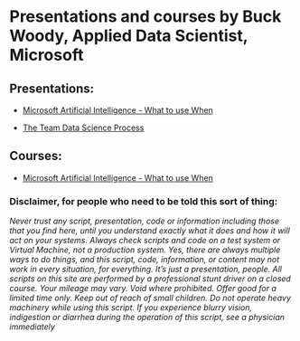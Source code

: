 # Presentations and courses by Buck Woody, Applied Data Scientist, Microsoft

## Presentations:

- [Microsoft Artificial Intelligence - What to use When](https://github.com/BuckWoody/presentations/tree/master/ai-whattousewhen)

- [The Team Data Science Process](https://github.com/BuckWoody/presentations/tree/master/tdsp)

## Courses:

- [Microsoft Artificial Intelligence - What to use When](https://github.com/BuckWoody/presentations/tree/master/ai-whattousewhen)

### Disclaimer, for people who need to be told this sort of thing: 

*Never trust any script, presentation, code or information including those that you find here, until you understand exactly what it does and how it will act on your systems. Always check scripts and code on a test system or Virtual Machine, not a production system. Yes, there are always multiple ways to do things, and this script, code, information, or content may not work in every situation, for everything. It’s just a presentation, people. All scripts on this site are performed by a professional stunt driver on a closed course. Your mileage may vary. Void where prohibited. Offer good for a limited time only. Keep out of reach of small children. Do not operate heavy machinery while using this script. If you experience blurry vision, indigestion or diarrhea during the operation of this script, see a physician immediately*
